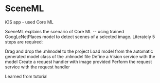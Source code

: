 # SceneML
iOS app - used Core ML

SceneML explains the scenario of Core ML -- using trained GoogLeNetPlaces model to detect scenes of a selected image. Literately 5 steps are required:

Drag and drop the .mlmodel to the project
Load model from the automatic generated model class of the .mlmodel file
Define a Vision service with the model
Create a request handler with image provided
Perform the request service with the request handler

Learned from tutorial
